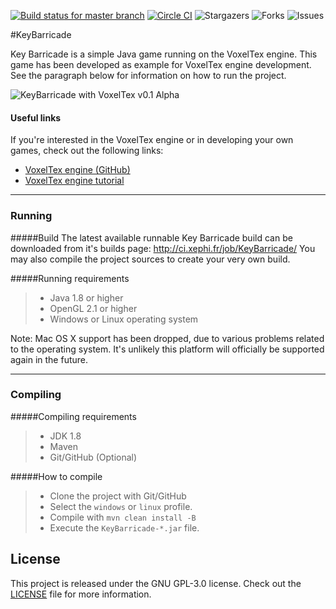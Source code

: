 [![Build status for master branch](https://circleci.com/gh/timvisee/KeyBarricade/tree/master.svg?style=svg)](https://circleci.com/gh/timvisee/KeyBarricade/tree/master)
[![Circle CI](https://circleci.com/gh/timvisee/KeyBarricade/tree/dev-timvisee.svg?style=svg)](https://circleci.com/gh/timvisee/KeyBarricade/tree/dev-timvisee)
![Stargazers](https://img.shields.io/github/stars/timvisee/KeyBarricade.svg)
![Forks](https://img.shields.io/github/forks/timvisee/KeyBarricade.svg)
![Issues](https://img.shields.io/github/issues/timvisee/KeyBarricade.svg)

#KeyBarricade

Key Barricade is a simple Java game running on the VoxelTex engine.
This game has been developed as example for VoxelTex engine development.
See the paragraph below for information on how to run the project.

![KeyBarricade with VoxelTex v0.1 Alpha](http://i.imgur.com/6A82f72.jpg)


#### Useful links
If you're interested in the VoxelTex engine or in developing your own games, check out the following links:
* [VoxelTex engine (GitHub)](https://github.com/timvisee/VoxelTex-Engine)
* [VoxelTex engine tutorial](https://github.com/timvisee/VoxelTex-Engine/tree/master/src/main/java/com/timvisee/voxeltex/example/example1#voxeltex-engine---example-one)

---

### Running
#####Build
The latest available runnable Key Barricade build can be downloaded from it's builds page: http://ci.xephi.fr/job/KeyBarricade/
You may also compile the project sources to create your very own build.

#####Running requirements
>- Java 1.8 or higher
>- OpenGL 2.1 or higher
>- Windows or Linux operating system

Note: Mac OS X support has been dropped, due to various problems related to the operating system. It's unlikely this platform will officially be supported again in the future.

---

### Compiling

#####Compiling requirements
>- JDK 1.8
>- Maven
>- Git/GitHub (Optional)

#####How to compile
>- Clone the project with Git/GitHub
>- Select the `windows` or `linux` profile.
>- Compile with `mvn clean install -B`
>- Execute the `KeyBarricade-*.jar` file.

## License
This project is released under the GNU GPL-3.0 license. Check out the [LICENSE](LICENSE) file for more information.